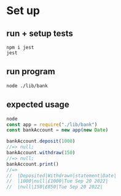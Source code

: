 # Set up

## run + setup tests
```linux
npm i jest
jest
```
## run program
```linux
node ./lib/bank
```
## expected usage
```javascript
node 
const app = require("./lib/bank")
const bankAccount = new app(new Date)

bankAccount.deposit(1000)
//=> null;
bankAccount.withdraw(150)
//=> null;
bankAccount.print()
//=> 
//  |Deposited|Withdrawn|statement|Date|
//  |1000|null|£1000|Tue Sep 20 2022|
//  |null|150|£850|Tue Sep 20 2022|
```